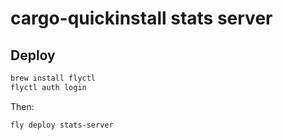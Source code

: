 # cargo-quickinstall stats server

## Deploy

```bash
brew install flyctl
flyctl auth login
```

Then:

```bash
fly deploy stats-server
```
